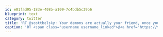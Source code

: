 ```yaml
---
id: e01fad95-183e-408b-a109-7c4bdb5c39b6
blueprint: text
category: twitter
title: 'RT @scottbelsky: Your demons are actually your friend, once you find a way to live with them. I think most Creatives learn this, eventually.'
caption: 'RT <span class="username username_linked">@<a href="https://twitter.com/scottbelsky" title="scott belsky">scottbelsky</a></span>: Your demons are actually your friend, once you find a way to live with them. I think most Creatives learn this, eventually.'
---
```


